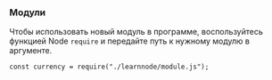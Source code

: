 ### Модули



Чтобы использовать новый модуль в программе, воспользуйтесь функцией Node `require` и передайте путь к нужному модулю в аргументе.

`const currency = require("./learnnode/module.js");`